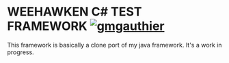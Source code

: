 ﻿# WEEHAWKEN C# TEST FRAMEWORK   [![gmgauthier](https://circleci.com/gh/gmgauthier/weehawken.svg?style=svg)](https://circleci.com/gh/gmgauthier/weehawken)

This framework is basically a clone port of my java framework. It's a work in progress.

